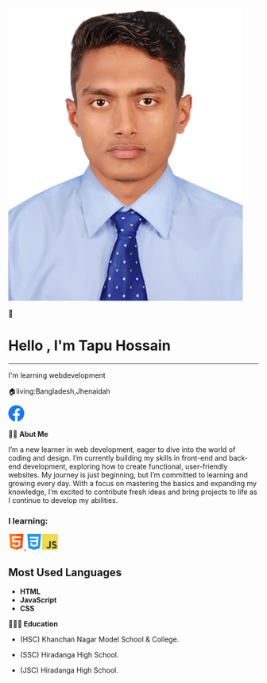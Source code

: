 <!--banner image starts here-->
![Tapu](image/jobpic.jpg)
<!--banner image starts ends here-->
👋
# Hello , I'm Tapu Hossain 
-------------------
I'm learning webdevelopment

🏠living:Bangladesh,Jhenaidah

<img src="image/facebook.png" alt="Favicon" width="32" height="32">

👨‍🏫 
**Abut Me**

I’m a new learner in web development, eager to dive into the world of coding and design. I’m currently building my skills in front-end and back-end development, exploring how to create functional, user-friendly websites. My journey is just beginning, but I’m committed to learning and growing every day. With a focus on mastering the basics and expanding my knowledge, I’m excited to contribute fresh ideas and bring projects to life as I continue to develop my abilities.

### I learning:
<img src="image/html.png" alt="Favicon" width="32" height="32">,<img src="image/css.png" alt="Favicon" width="32" height="32"><img src="image/js.png" alt="Favicon" width="32" height="32">


## Most Used Languages
- **HTML**
- **JavaScript**
- **CSS**

**👨🏻‍🎓   Education**
- (HSC) Khanchan Nagar Model School & College.

- (SSC) Hiradanga High School.

- (JSC) Hiradanga High School.
